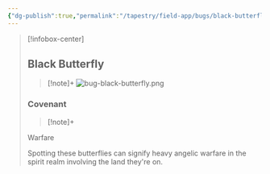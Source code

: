 ```yaml
---
{"dg-publish":true,"permalink":"/tapestry/field-app/bugs/black-butterfly/","title":"Black Butterfly","tags":["covenants/animals/bugs"],"dgHomeLink":true,"dgEnableSearch":true}
---
```


> [!infobox-center] 
> ## Black Butterfly
> > [!note]+
> ![bug-black-butterfly.png](/img/user/File%20Vault/Field%20App/bugs/bug-black-butterfly.png)
> ### Covenant
>> [!note]+ 
>  <p class="note first">Warfare</p>
>  
><p class="note second"> Spotting these butterflies can signify heavy angelic warfare in the spirit realm involving the land they're on. </p>